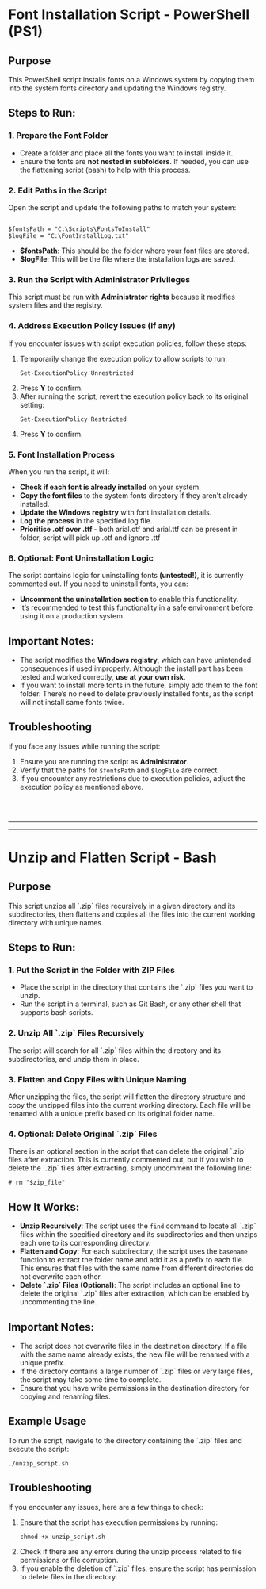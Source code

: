 <h1>Font Installation Script - PowerShell (PS1)</h1>

<h2>Purpose</h2>
<p>
    This PowerShell script installs fonts on a Windows system by copying them into the system fonts directory and updating the Windows registry.
</p>

<h2>Steps to Run:</h2>

<h3>1. Prepare the Font Folder</h3>
<ul>
    <li>Create a folder and place all the fonts you want to install inside it.</li>
    <li>Ensure the fonts are <strong>not nested in subfolders</strong>. If needed, you can use the flattening script (bash) to help with this process.</li>
</ul>

<h3>2. Edit Paths in the Script</h3>
<p>
    Open the script and update the following paths to match your system:
</p>
<pre><code>
$fontsPath = "C:\Scripts\FontsToInstall"
$logFile = "C:\FontInstallLog.txt"
</code></pre>
<ul>
    <li><strong>$fontsPath</strong>: This should be the folder where your font files are stored.</li>
    <li><strong>$logFile</strong>: This will be the file where the installation logs are saved.</li>
</ul>

<h3>3. Run the Script with Administrator Privileges</h3>
<p>
    This script must be run with <strong>Administrator rights</strong> because it modifies system files and the registry.
</p>

<h3>4. Address Execution Policy Issues (if any)</h3>
<p>If you encounter issues with script execution policies, follow these steps:</p>
<ol>
    <li>Temporarily change the execution policy to allow scripts to run:
        <pre><code>Set-ExecutionPolicy Unrestricted</code></pre>
    </li>
    <li>Press <strong>Y</strong> to confirm.</li>
    <li>After running the script, revert the execution policy back to its original setting:
        <pre><code>Set-ExecutionPolicy Restricted</code></pre>
    </li>
    <li>Press <strong>Y</strong> to confirm.</li>
</ol>

<h3>5. Font Installation Process</h3>
<p>When you run the script, it will:</p>
<ul>
    <li><strong>Check if each font is already installed</strong> on your system.</li>
    <li><strong>Copy the font files</strong> to the system fonts directory if they aren't already installed.</li>
    <li><strong>Update the Windows registry</strong> with font installation details.</li>
    <li><strong>Log the process</strong> in the specified log file.</li>
    <li><strong>Prioritise .otf over .ttf </strong> - both arial.otf and arial.ttf can be present in folder, script will pick up .otf and ignore .ttf</li>
</ul>

<h3>6. Optional: Font Uninstallation Logic</h3>
<p>The script contains logic for uninstalling fonts <strong>(untested!)</strong>, it is currently commented out. If you need to uninstall fonts, you can:</p>
<ul>
    <li><strong>Uncomment the uninstallation section</strong> to enable this functionality.</li>
    <li>It’s recommended to test this functionality in a safe environment before using it on a production system.</li>
</ul>

<h2>Important Notes:</h2>
<ul>
    <li>The script modifies the <strong>Windows registry</strong>, which can have unintended consequences if used improperly. Although the install part has been tested and worked correctly, <strong>use at your own risk</strong>.</li>
    <li>If you want to install more fonts in the future, simply add them to the font folder. There’s no need to delete previously installed fonts, as the script will not install same fonts twice.</li>
</ul>

<h2>Troubleshooting</h2>
<p>If you face any issues while running the script:</p>
<ol>
    <li>Ensure you are running the script as <strong>Administrator</strong>.</li>
    <li>Verify that the paths for <code>$fontsPath</code> and <code>$logFile</code> are correct.</li>
    <li>If you encounter any restrictions due to execution policies, adjust the execution policy as mentioned above.</li>
</ol>

<br>
<br>
<hr>
<hr>
<h1>Unzip and Flatten Script - Bash</h1>

<h2>Purpose</h2>
<p>
    This script unzips all `.zip` files recursively in a given directory and its subdirectories, then flattens and copies all the files into the current working directory with unique names.
</p>

<h2>Steps to Run:</h2>

<h3>1. Put the Script in the Folder with ZIP Files</h3>
<ul>
    <li>Place the script in the directory that contains the `.zip` files you want to unzip.</li>
    <li>Run the script in a terminal, such as Git Bash, or any other shell that supports bash scripts.</li>
</ul>

<h3>2. Unzip All `.zip` Files Recursively</h3>
<p>
    The script will search for all `.zip` files within the directory and its subdirectories, and unzip them in place.
</p>

<h3>3. Flatten and Copy Files with Unique Naming</h3>
<p>
    After unzipping the files, the script will flatten the directory structure and copy the unzipped files into the current working directory. Each file will be renamed with a unique prefix based on its original folder name.
</p>

<h3>4. Optional: Delete Original `.zip` Files</h3>
<p>
    There is an optional section in the script that can delete the original `.zip` files after extraction. This is currently commented out, but if you wish to delete the `.zip` files after extracting, simply uncomment the following line:
</p>
<pre><code># rm "$zip_file"</code></pre>

<h2>How It Works:</h2>
<ul>
    <li><strong>Unzip Recursively</strong>: The script uses the <code>find</code> command to locate all `.zip` files within the specified directory and its subdirectories and then unzips each one to its corresponding directory.</li>
    <li><strong>Flatten and Copy</strong>: For each subdirectory, the script uses the <code>basename</code> function to extract the folder name and add it as a prefix to each file. This ensures that files with the same name from different directories do not overwrite each other.</li>
    <li><strong>Delete `.zip` Files (Optional)</strong>: The script includes an optional line to delete the original `.zip` files after extraction, which can be enabled by uncommenting the line.</li>
</ul>

<h2>Important Notes:</h2>
<ul>
    <li>The script does not overwrite files in the destination directory. If a file with the same name already exists, the new file will be renamed with a unique prefix.</li>
    <li>If the directory contains a large number of `.zip` files or very large files, the script may take some time to complete.</li>
    <li>Ensure that you have write permissions in the destination directory for copying and renaming files.</li>
</ul>

<h2>Example Usage</h2>
<p>To run the script, navigate to the directory containing the `.zip` files and execute the script:</p>
<pre><code>./unzip_script.sh</code></pre>

<h2>Troubleshooting</h2>
<p>If you encounter any issues, here are a few things to check:</p>
<ol>
    <li>Ensure that the script has execution permissions by running:
        <pre><code>chmod +x unzip_script.sh</code></pre>
    </li>
    <li>Check if there are any errors during the unzip process related to file permissions or file corruption.</li>
    <li>If you enable the deletion of `.zip` files, ensure the script has permission to delete files in the directory.</li>
</ol>



